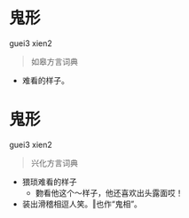 # 鬼形
guei3 xien2
> 如皋方言词典
- 难看的样子。

# 鬼形
guei3 xien2
> 兴化方言词典
- 猥琐难看的样子
  - 覅看他这个～样子，他还喜欢出头露面哎！
- 装出滑稽相逗人笑。‖也作“鬼相”。

